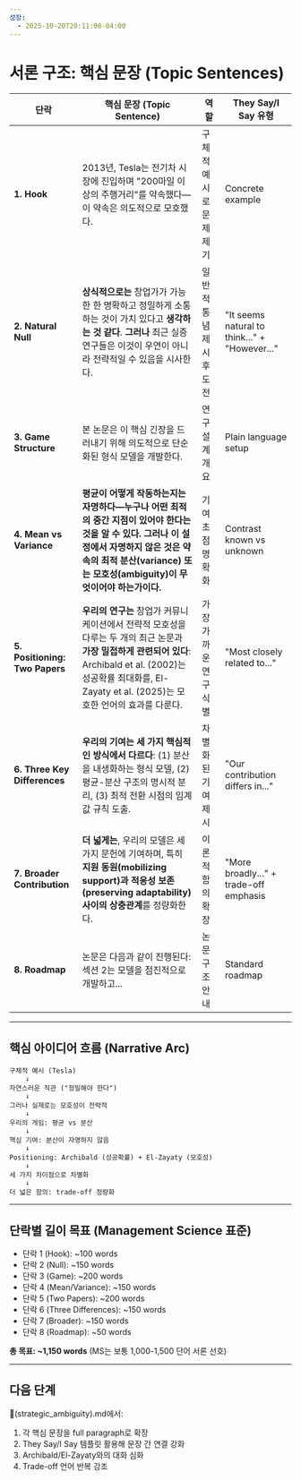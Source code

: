 ```yaml
---
성장:
  - 2025-10-20T20:11:00-04:00
---
```

# 서론 구조: 핵심 문장 (Topic Sentences)

| 단락 | 핵심 문장 (Topic Sentence) | 역할 | They Say/I Say 유형 |
|------|---------------------------|------|-------------------|
| **1. Hook** | 2013년, Tesla는 전기차 시장에 진입하며 "200마일 이상의 주행거리"를 약속했다—이 약속은 의도적으로 모호했다. | 구체적 예시로 문제 제기 | Concrete example |
| **2. Natural Null** | **상식적으로는** 창업가가 가능한 한 명확하고 정밀하게 소통하는 것이 가치 있다고 **생각하는 것 같다**. **그러나** 최근 실증 연구들은 이것이 우연이 아니라 전략적일 수 있음을 시사한다. | 일반적 통념 제시 후 도전 | "It seems natural to think..." + "However..." |
| **3. Game Structure** | 본 논문은 이 핵심 긴장을 드러내기 위해 의도적으로 단순화된 형식 모델을 개발한다. | 연구 설계 개요 | Plain language setup |
| **4. Mean vs Variance** | **평균이 어떻게 작동하는지는 자명하다—누구나 어떤 최적의 중간 지점이 있어야 한다는 것을 알 수 있다. 그러나 이 설정에서 자명하지 않은 것은 약속의 최적 분산(variance) 또는 모호성(ambiguity)이 무엇이어야 하는가이다.** | 기여 초점 명확화 | Contrast known vs unknown |
| **5. Positioning: Two Papers** | **우리의 연구는** 창업가 커뮤니케이션에서 전략적 모호성을 다루는 두 개의 최근 논문과 **가장 밀접하게 관련되어 있다**: Archibald et al. (2002)는 성공확률 최대화를, El-Zayaty et al. (2025)는 모호한 언어의 효과를 다룬다. | 가장 가까운 연구 식별 | "Most closely related to..." |
| **6. Three Key Differences** | **우리의 기여는 세 가지 핵심적인 방식에서 다르다**: (1) 분산을 내생화하는 형식 모델, (2) 평균-분산 구조의 명시적 분리, (3) 최적 전환 시점의 임계값 규칙 도출. | 차별화된 기여 제시 | "Our contribution differs in..." |
| **7. Broader Contribution** | **더 넓게는**, 우리의 모델은 세 가지 문헌에 기여하며, 특히 **지원 동원(mobilizing support)과 적응성 보존(preserving adaptability) 사이의 상충관계**를 정량화한다. | 이론적 함의 확장 | "More broadly..." + trade-off emphasis |
| **8. Roadmap** | 논문은 다음과 같이 진행된다: 섹션 2는 모델을 점진적으로 개발하고... | 논문 구조 안내 | Standard roadmap |

---

## 핵심 아이디어 흐름 (Narrative Arc)

```
구체적 예시 (Tesla) 
    ↓
자연스러운 직관 ("정밀해야 한다")
    ↓
그러나 실제로는 모호성이 전략적
    ↓
우리의 게임: 평균 vs 분산
    ↓
핵심 기여: 분산이 자명하지 않음
    ↓
Positioning: Archibald (성공확률) + El-Zayaty (모호성)
    ↓
세 가지 차이점으로 차별화
    ↓
더 넓은 함의: trade-off 정량화
```

---

## 단락별 길이 목표 (Management Science 표준)

- 단락 1 (Hook): ~100 words
- 단락 2 (Null): ~150 words
- 단락 3 (Game): ~200 words
- 단락 4 (Mean/Variance): ~150 words
- 단락 5 (Two Papers): ~200 words
- 단락 6 (Three Differences): ~150 words
- 단락 7 (Broader): ~150 words
- 단락 8 (Roadmap): ~50 words

**총 목표: ~1,150 words** (MS는 보통 1,000-1,500 단어 서론 선호)

---

## 다음 단계

📝(strategic_ambiguity).md에서:
1. 각 핵심 문장을 full paragraph로 확장
2. They Say/I Say 템플릿 활용해 문장 간 연결 강화
3. Archibald/El-Zayaty와의 대화 심화
4. Trade-off 언어 반복 강조
